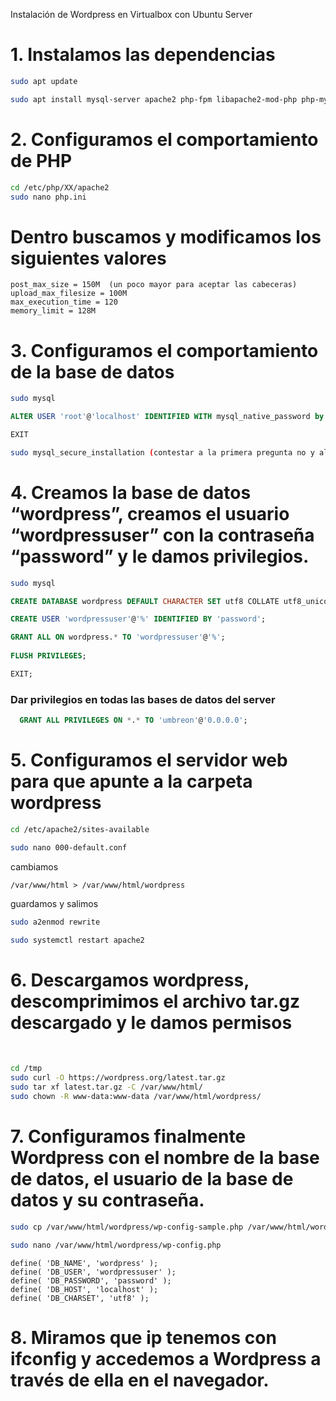 Instalación de Wordpress en Virtualbox con Ubuntu Server

# 1. Instalamos las dependencias


```bash
sudo apt update

sudo apt install mysql-server apache2 php-fpm libapache2-mod-php php-mysql php-curl php-gd php-mbstring php-xml php-xmlrpc php-soap php-intl php-zip
```

# 2. Configuramos el comportamiento de PHP 

```bash
cd /etc/php/XX/apache2
sudo nano php.ini
```

# Dentro buscamos y modificamos los siguientes valores
```
post_max_size = 150M  (un poco mayor para aceptar las cabeceras)
upload_max_filesize = 100M
max_execution_time = 120
memory_limit = 128M
```

# 3. Configuramos el comportamiento de la base de datos
```bash
sudo mysql
```
```SQL
ALTER USER 'root'@'localhost' IDENTIFIED WITH mysql_native_password by 'mynewpassword';

EXIT
```

```bash
sudo mysql_secure_installation (contestar a la primera pregunta no y al resto yes).
```

# 4. Creamos la base de datos “wordpress”, creamos el usuario “wordpressuser” con la contraseña “password” y le damos privilegios. 
```bash
sudo mysql
```
```SQL
CREATE DATABASE wordpress DEFAULT CHARACTER SET utf8 COLLATE utf8_unicode_ci;

CREATE USER 'wordpressuser'@'%' IDENTIFIED BY 'password';

GRANT ALL ON wordpress.* TO 'wordpressuser'@'%';
 
FLUSH PRIVILEGES;

EXIT;
```
### Dar privilegios en todas las bases de datos del server
```SQL
  GRANT ALL PRIVILEGES ON *.* TO 'umbreon'@'0.0.0.0';

```
# 5. Configuramos el servidor web para que apunte a la carpeta wordpress
```bash
cd /etc/apache2/sites-available

sudo nano 000-default.conf
```

cambiamos 
```
/var/www/html > /var/www/html/wordpress
```


guardamos y salimos
```bash
sudo a2enmod rewrite

sudo systemctl restart apache2
```

# 6. Descargamos wordpress, descomprimimos el archivo tar.gz descargado y le damos permisos
                                
```bash
cd /tmp
sudo curl -O https://wordpress.org/latest.tar.gz
sudo tar xf latest.tar.gz -C /var/www/html/
sudo chown -R www-data:www-data /var/www/html/wordpress/
```

# 7. Configuramos finalmente Wordpress con el nombre de la base de datos, el usuario de la base de datos y su contraseña. 

```bash
sudo cp /var/www/html/wordpress/wp-config-sample.php /var/www/html/wordpress/wp-config.php

sudo nano /var/www/html/wordpress/wp-config.php
```

```
define( 'DB_NAME', 'wordpress' );
define( 'DB_USER', 'wordpressuser' );
define( 'DB_PASSWORD', 'password' );
define( 'DB_HOST', 'localhost' );
define( 'DB_CHARSET', 'utf8' );
```

# 8. Miramos que ip tenemos con ifconfig y accedemos a Wordpress a través de ella en el navegador.
